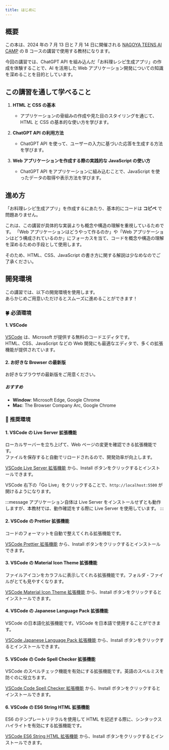 ```yaml
---
title: はじめに
---
```


## 概要

この本は、2024 年の 7 月 13 日と 7 月 14 日に開催される [NAGOYA TEENS AI CAMP](https://nt-aicamp.com) の B コースの講習で使用する教材になります。

今回の講習では、ChatGPT API を組み込んだ「お料理レシピ生成アプリ」の作成を体験することで、AI を活用した Web アプリケーション開発についての知識を深めることを目的としています。

## この講習を通して学べること

1. **HTML と CSS の基本**

   - アプリケーションの骨組みの作成や見た目のスタイリングを通じて、HTML と CSS の基本的な使い方を学びます。

2. **ChatGPT API の利用方法**

   - ChatGPT API を使って、ユーザーの入力に基づいた応答を生成する方法を学びます。

3. **Web アプリケーションを作成する際の実践的な JavaScript の使い方**

   - ChatGPT API をアプリケーションに組み込むことで、JavaScript を使ったデータの取得や表示方法を学びます。

## 進め方

「お料理レシピ生成アプリ」を作成するにあたり、基本的にコードは **コピペ** で問題ありません。

これは、この講習が具体的な実装よりも概念や構造の理解を重視しているためです。
「Web アプリケーションはどうやって作るのか」や「Web アプリケーションはどう構成されているのか」にフォーカスを当て、コードを概念や構造の理解を深めるための手段として使用します。

そのため、HTML、CSS、JavaScript の書き方に関する解説は少なめなのでご了承ください。

## 開発環境

この講習では、以下の開発環境を使用します。\
あらかじめご用意いただけるとスムーズに進めることができます！

### 🍀 必須環境

#### 1. VSCode

[VSCode](https://code.visualstudio.com) は、Microsoft が提供する無料のコードエディタです。\
HTML、CSS、JavaScript などの Web 開発にも最適なエディタで、多くの拡張機能が提供されています。

#### 2. お好きな Browser の最新版

お好きなブラウザの最新版をご用意ください。

##### おすすめ

- **Window**: Microsoft Edge, Google Chrome
- **Mac**: The Browser Company Arc, Google Chrome

### 🌱 推奨環境

#### 1. VSCode の Live Server 拡張機能

ローカルサーバーを立ち上げて、Web ページの変更を確認できる拡張機能です。\
ファイルを保存すると自動でリロードされるので、開発効率が向上します。

[VSCode Live Server 拡張機能](https://marketplace.visualstudio.com/items?itemName=ritwickdey.LiveServer) から、Install ボタンをクリックするとインストールできます。

VSCode 右下の「Go Live」をクリックすることで、`http://localhost:5500` が開けるようになります。

:::message
アプリケーション自体は Live Server をインストールせずとも動作しますが、本教材では、動作確認をする際に Live Server を使用しています。
:::

#### 2. VSCode の Prettier 拡張機能

コードのフォーマットを自動で整えてくれる拡張機能です。

[VSCode Prettier 拡張機能](https://marketplace.visualstudio.com/items?itemName=esbenp.prettier-vscode) から、Install ボタンをクリックするとインストールできます。

#### 3. VSCode の Material Icon Theme 拡張機能

ファイルアイコンをカラフルに表示してくれる拡張機能です。フォルダ・ファイルがとても見やすくなります。

[VSCode Material Icon Theme 拡張機能](https://marketplace.visualstudio.com/items?itemName=pkief.material-icon-theme) から、Install ボタンをクリックするとインストールできます。

#### 4. VSCode の Japanese Language Pack 拡張機能

VSCode の日本語化拡張機能です。VSCode を日本語で使用することができます。

[VSCode Japanese Language Pack 拡張機能](https://marketplace.visualstudio.com/items?itemName=MS-CEINTL.vscode-language-pack-ja) から、Install ボタンをクリックするとインストールできます。

#### 5. VSCode の Code Spell Checker 拡張機能

VSCode のスペルチェック機能を有効にする拡張機能です。英語のスペルミスを防ぐのに役立ちます。

[VSCode Code Spell Checker 拡張機能](https://marketplace.visualstudio.com/items?itemName=streetsidesoftware.code-spell-checker) から、Install ボタンをクリックするとインストールできます。

#### 6. VSCode の ES6 String HTML 拡張機能

ES6 のテンプレートリテラルを使用して HTML を記述する際に、シンタックスハイライトを有効にする拡張機能です。

[VSCode ES6 String HTML 拡張機能](https://marketplace.visualstudio.com/items?itemName=Tobermory.es6-string-html) から、Install ボタンをクリックするとインストールできます。
